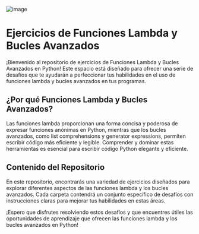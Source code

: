 ![image](https://github.com/GsusSant/clase1/assets/161477129/7614e0d6-068f-485c-9e2f-9fa05ebad988)

# Ejercicios de Funciones Lambda y Bucles Avanzados
¡Bienvenido al repositorio de ejercicios de Funciones Lambda y Bucles Avanzados en Python! Este espacio está diseñado para ofrecer una serie de desafíos que te ayudarán a perfeccionar tus habilidades en el uso de funciones lambda y bucles avanzados en tus programas.

## ¿Por qué Funciones Lambda y Bucles Avanzados?
Las funciones lambda proporcionan una forma concisa y poderosa de expresar funciones anónimas en Python, mientras que los bucles avanzados, como list comprehensions y generator expressions, permiten escribir código más eficiente y legible. Comprender y dominar estas herramientas es esencial para escribir código Python elegante y eficiente.

## Contenido del Repositorio
En este repositorio, encontrarás una variedad de ejercicios diseñados para explorar diferentes aspectos de las funciones lambda y los bucles avanzados. Cada carpeta contendrá un conjunto específico de desafíos con instrucciones claras para mejorar tus habilidades en estas áreas.


¡Espero que disfrutes resolviendo estos desafíos y que encuentres útiles las oportunidades de aprendizaje que ofrecen las funciones lambda y los bucles avanzados en Python!

